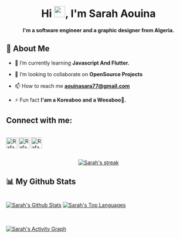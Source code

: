 

<h1 align="center">Hi <img src="https://raw.githubusercontent.com/MartinHeinz/MartinHeinz/master/wave.gif" width="30px">, I'm Sarah Aouina</h1>
<h4 align="center">I'm a software engineer and a graphic designer from Algeria.</h4>

 ##
 ## 🙋 About Me

- 🌱 I’m currently learning **Javascript And Flutter.**

- 👯 I’m looking to collaborate on **OpenSource Projects**

- 📫 How to reach me **aouinasara77@gmail.com**

- ⚡ Fun fact **I'am a Koreaboo and a Weeaboo💙.**
 
  
  

  
  
## Connect with me:
 <div style="display: inline_block">
    <br>
  <a href="https://www.instagram.com/sarah_design_a" target="_blank"><img align="center" alt="Rafa-Js" height="30" width="30"  src="https://raw.githubusercontent.com/mishmanners/MishManners/master/socials/instagram.png"></a>
  <a href="https://www.behance.net/srh6" target="_blank"><img align="center" alt="Rafa-HTML" height="30" width="30" src="https://cdn.jsdelivr.net/gh/devicons/devicon/icons/behance/behance-original.svg"></a>
  <a href="https://www.linkedin.com/in/sara-aouina-89b841204/" target="_blank"><img align="center" alt="Rafa-CSS" height="30" width="30" src="https://cdn.jsdelivr.net/gh/devicons/devicon/icons/linkedin/linkedin-original.svg"></a>
</div>
  
   ##
 <p align="center">
    <a href="https://github.com/sarahaoui/github-readme-streak-stats">
        <img title="🔥 Get streak stats for your profile at git.io/streak-stats" alt="Sarah's streak" src="https://github-readme-streak-stats.herokuapp.com/?user=sarahaoui&theme=black-ice&hide_border=true&stroke=0000&background=060A0CD0"/>
    </a>
</p>

## 📊 My Github Stats

  <br/>
    <a href="https://github.com/sarahaoui/github-readme-stats"><img alt="Sarah's Github Stats" src="https://github-readme-stats.vercel.app/api?username=sarahaoui&show_icons=true&count_private=true&theme=react&hide_border=true&bg_color=0D1117" /></a>
  <a href="https://github.com/sarahaoui/github-readme-stats"><img alt="Sarah's Top Languages" src="https://github-readme-stats.vercel.app/api/top-langs/?username=sarahaoui&langs_count=8&count_private=true&layout=compact&theme=react&hide_border=true&bg_color=0D1117" /></a>
  <br/>



<br/>
<br/>

<a href="https://github.com/sarahaoui/github-readme-activity-graph"><img alt="Sarah's Activity Graph" src="https://activity-graph.herokuapp.com/graph?username=sarahaoui&bg_color=0D1117&color=5BCDEC&line=5BCDEC&point=FFFFFF&hide_border=true" /></a>

<br/>
<br/>
  

  
 



